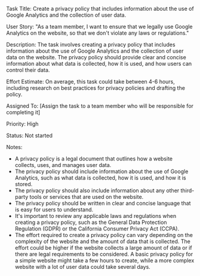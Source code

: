 Task Title: Create a privacy policy that includes information about the use of Google Analytics and the collection of user data.

User Story: "As a team member, I want to ensure that we legally use Google Analytics on the website, so that we don't violate any laws or regulations."

Description: The task involves creating a privacy policy that includes information about the use of Google Analytics and the collection of user data on the website. The privacy policy should provide clear and concise information about what data is collected, how it is used, and how users can control their data.

Effort Estimate: On average, this task could take between 4-6 hours, including research on best practices for privacy policies and drafting the policy.

Assigned To: [Assign the task to a team member who will be responsible for completing it]

Priority: High

Status: Not started

Notes:
* A privacy policy is a legal document that outlines how a website collects, uses, and manages user data.
* The privacy policy should include information about the use of Google Analytics, such as what data is collected, how it is used, and how it is stored.
* The privacy policy should also include information about any other third-party tools or services that are used on the website.
* The privacy policy should be written in clear and concise language that is easy for users to understand.
* It's important to review any applicable laws and regulations when creating a privacy policy, such as the General Data Protection Regulation (GDPR) or the California Consumer Privacy Act (CCPA).
* The effort required to create a privacy policy can vary depending on the complexity of the website and the amount of data that is collected. The effort could be higher if the website collects a large amount of data or if there are legal requirements to be considered. A basic privacy policy for a simple website might take a few hours to create, while a more complex website with a lot of user data could take several days. 